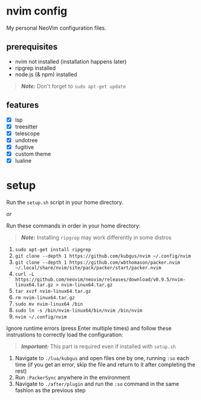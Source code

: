 # nvim config

My personal NeoVim configuration files.

## prerequisites
- nvim not installed (installation happens later)
- ripgrep installed
- node.js (& npm) installed

> ***Note:*** Don't forget to `sudo apt-get update`

## features
- [x] lsp
- [x] treesitter
- [x] telescope
- [x] undotree
- [x] fugitive
- [x] custom theme
- [x] lualine

# setup
Run the `setup.sh` script in your home directory.

*or*

Run these commands in order in your home directory:

> ***Note:*** Installing `ripgrep` may work differently in some distros

1. `sudo apt-get install ripgrep`
2. `git clone --depth 1 https://github.com/kubgus/nvim ~/.config/nvim`
3. `git clone --depth 1 https://github.com/wbthomason/packer.nvim ~/.local/share/nvim/site/pack/packer/start/packer.nvim`
4. `curl -L https://github.com/neovim/neovim/releases/download/v0.9.5/nvim-linux64.tar.gz > nvim-linux64.tar.gz`
5. `tar xvzf nvim-linux64.tar.gz`
6. `rm nvim-linux64.tar.gz`
7. `sudo mv nvim-linux64 /bin`
8. `sudo ln -s /bin/nvim-linux64/bin/nvim /bin/nvim`
9. `nvim ~/.config/nvim`

Ignore runtime errors (press Enter multiple times) and follow these instrustions to correctly load the configuration:

> ***Important:*** This part is required even if installed with `setup.sh`

1. Navigate to `./lua/kubgus` and open files one by one, running `:so` each time (if you get an error, skip the file and return to it after completing the rest)
2. Run `:PackerSync` anywhere in the environment
3. Navigate to `./after/plugin` and run the `:so` command in the same fashion as the previous step
